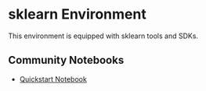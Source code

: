 
# sklearn Environment

This environment is equipped with sklearn tools and SDKs.

## Community Notebooks

- [Quickstart Notebook](./quickstart.ipynb)
